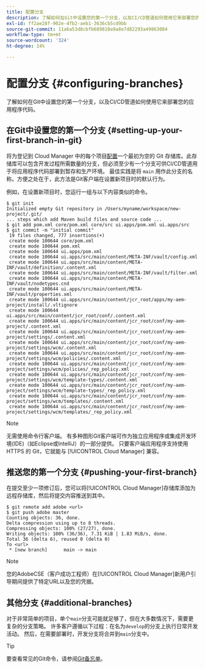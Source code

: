 ```yaml
---
title: 配置分支
description: 了解如何在Git中设置您的第一个分支，以及CI/CD管道如何使用它来部署您的应用程序代码。
exl-id: ff2ae28f-902e-4fb2-aeb1-3636cb5cd9bb
source-git-commit: 11a6a53d8cbfb689810a9a8e7d82293a49863084
workflow-type: tm+mt
source-wordcount: '324'
ht-degree: 14%

---
```



# 配置分支 {#configuring-branches}

了解如何在Git中设置您的第一个分支，以及CI/CD管道如何使用它来部署您的应用程序代码。

## 在Git中设置您的第一个分支 {#setting-up-your-first-branch-in-git}

将为登记到 Cloud Manager 中的每个项目[配置](/help/requirements/environment-provisioning.md)一个最初为空的 Git 存储库。此存储库可以包含开发过程所需数量的分支，但必须至少有一个分支可供CI/CD管道用于将应用程序代码部署到暂存和生产环境。 最佳实践是将 `main` 用作此分支的名称。方便之处在于，此方法是Git客户端在设置新项目时的默认行为。

例如，在设置新项目时，您运行一组与以下内容类似的命令。

```shell
$ git init
Initialized empty Git repository in /Users/myname/workspace/new-project/.git/
... steps which add Maven build files and source code ...
$ git add pom.xml core/pom.xml core/src ui.apps/pom.xml ui.apps/src
$ git commit -m "initial commit"
 19 files changed, 777 insertions(+)
 create mode 100644 core/pom.xml
 create mode 100644 pom.xml
 create mode 100644 ui.apps/pom.xml
 create mode 100644 ui.apps/src/main/content/META-INF/vault/config.xml
 create mode 100644 ui.apps/src/main/content/META-INF/vault/definition/.content.xml
 create mode 100644 ui.apps/src/main/content/META-INF/vault/filter.xml
 create mode 100644 ui.apps/src/main/content/META-INF/vault/nodetypes.cnd
 create mode 100644 ui.apps/src/main/content/META-INF/vault/properties.xml
 create mode 100644 ui.apps/src/main/content/jcr_root/apps/my-aem-project/install/.vltignore
 create mode 100644 ui.apps/src/main/content/jcr_root/conf/.content.xml
 create mode 100644 ui.apps/src/main/content/jcr_root/conf/my-aem-project/.content.xml
 create mode 100644 ui.apps/src/main/content/jcr_root/conf/my-aem-project/settings/.content.xml
 create mode 100644 ui.apps/src/main/content/jcr_root/conf/my-aem-project/settings/wcm/.content.xml
 create mode 100644 ui.apps/src/main/content/jcr_root/conf/my-aem-project/settings/wcm/policies/.content.xml
 create mode 100644 ui.apps/src/main/content/jcr_root/conf/my-aem-project/settings/wcm/policies/_rep_policy.xml
 create mode 100644 ui.apps/src/main/content/jcr_root/conf/my-aem-project/settings/wcm/template-types/.content.xml
 create mode 100644 ui.apps/src/main/content/jcr_root/conf/my-aem-project/settings/wcm/template-types/_rep_policy.xml
 create mode 100644 ui.apps/src/main/content/jcr_root/conf/my-aem-project/settings/wcm/templates/.content.xml
 create mode 100644 ui.apps/src/main/content/jcr_root/conf/my-aem-project/settings/wcm/templates/_rep_policy.xml
```

>[!NOTE]
>
>无需使用命令行客户端。 有多种图形Git客户端可作为独立应用程序或集成开发环境(IDE)（如Eclipse或IntelliJ）的一部分提供。 只要客户端应用程序支持使用 HTTPS 的 Git，它就能与 [!UICONTROL Cloud Manager] 兼容。

## 推送您的第一个分支 {#pushing-your-first-branch}

在提交至少一项修订后，您可以将[!UICONTROL Cloud Manager]存储库添加为远程存储库，然后将提交内容推送到其中。

```shell
$ git remote add adobe <url>
$ git push adobe master
Counting objects: 36, done.
Delta compression using up to 8 threads.
Compressing objects: 100% (27/27), done.
Writing objects: 100% (36/36), 7.31 KiB | 1.83 MiB/s, done.
Total 36 (delta 6), reused 0 (delta 0)
To <url>
 * [new branch]      main -> main
```

>[!NOTE]
>
>您的AdobeCSE（客户成功工程师）在[!UICONTROL Cloud Manager]新用户引导期间提供了特定URL以及您的凭据。

## 其他分支 {#additional-branches}

对于非常简单的项目，单个`main`分支可能就足够了，但在大多数情况下，需要更复杂的分支策略。 许多客户遵循以下过程：在名为`develop`的分支上执行日常开发活动。 然后，在需要部署时，开发分支将合并到`main`分支中。

>[!TIP]
>
>要查看常见的Git命令，请参阅[Git备忘单](https://training.github.com/downloads/github-git-cheat-sheet)。

